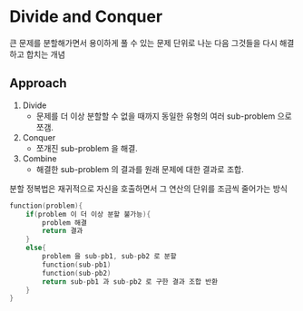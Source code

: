 # Divide and Conquer
큰 문제를 분할해가면서 용이하게 풀 수 있는 문제 단위로 나눈 다음 그것들을 다시 해결하고 합치는 개념										
## Approach
1. Divide
    - 문제를 더 이상 분할할 수 없을 때까지 동일한 유형의 여러 sub-problem 으로 쪼갬.
2. Conquer
    - 쪼개진 sub-problem 을 해결.
3. Combine
    - 해결한 sub-problem 의 결과를 원래 문제에 대한 결과로 조합.

분할 정복법은 재귀적으로 자신을 호출하면서 그 연산의 단위를 조금씩 줄어가는 방식

```cpp
function(problem){
    if(problem 이 더 이상 분할 불가능){
        problem 해결    
        return 결과
    }
    else{
        problem 을 sub-pb1, sub-pb2 로 분할
        function(sub-pb1)
        function(sub-pb2)
        return sub-pb1 과 sub-pb2 로 구한 결과 조합 반환
    }
}
```
